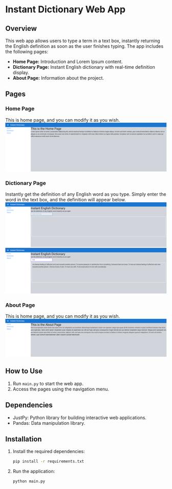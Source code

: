 # Instant Dictionary Web App
## Overview

This web app allows users to type a term in a text box, instantly returning the English definition as soon as the user finishes typing. The app includes the following pages:

- **Home Page:** Introduction and Lorem Ipsum content.
- **Dictionary Page:** Instant English dictionary with real-time definition display.
- **About Page:** Information about the project.

## Pages

### Home Page
This is home page, and you can modify it as you wish.
![Home Page](/app-pics/home-page.png)

### Dictionary Page

Instantly get the definition of any English word as you type.
Simply enter the word in the text box, and the definition will appear below.
![Dictionary Page](/app-pics/dict-page.png)
![Dictionary Page](/app-pics/dict-test.png)

### About Page

This is home page, and you can modify it as you wish.
![About Page](/app-pics/about-page.png)

## How to Use

1. Run `main.py` to start the web app.
2. Access the pages using the navigation menu.

## Dependencies

- JustPy: Python library for building interactive web applications.
- Pandas: Data manipulation library.

## Installation

1. Install the required dependencies:
   ```bash
   pip install -r requirements.txt
   ```

2. Run the application:
   ```bash
   python main.py
   ```
